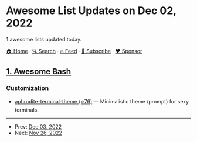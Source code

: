 # Awesome List Updates on Dec 02, 2022

1 awesome lists updated today.

[🏠 Home](/README.md) · [🔍 Search](https://www.trackawesomelist.com/search/) · [🔥 Feed](https://www.trackawesomelist.com/rss.xml) · [📮 Subscribe](https://trackawesomelist.us17.list-manage.com/subscribe?u=d2f0117aa829c83a63ec63c2f&id=36a103854c) · [❤️  Sponsor](https://github.com/sponsors/theowenyoung)



## [1. Awesome Bash](/content/awesome-lists/awesome-bash/README.md)

### Customization

*   [aphrodite-terminal-theme (⭐76)](https://github.com/win0err/aphrodite-terminal-theme) — Minimalistic theme (prompt) for sexy terminals.

---

- Prev: [Dec 03, 2022](/content/2022/12/03/README.md)
- Next: [Nov 26, 2022](/content/2022/11/26/README.md)